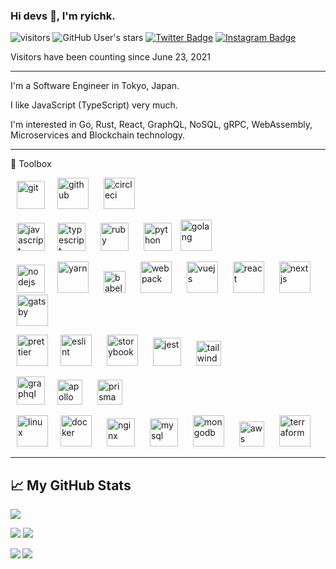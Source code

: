 ### Hi devs 👋, I'm ryichk.

![visitors](https://visitor-badge.glitch.me/badge?page_id=ryichk.ryichk)
![GitHub User's stars](https://img.shields.io/github/stars/ryichk?style=social)
[![Twitter Badge](https://img.shields.io/badge/-Twitter-00acee?style=flat-square&logo=Twitter&logoColor=white)](https://twitter.com/ryichk_dev)
[![Instagram Badge](https://img.shields.io/badge/-Instagram-e4405f?style=flat-square&logo=Instagram&logoColor=white)](https://instagram.com/ryichk)

Visitors have been counting since June 23, 2021

--------

I'm a Software Engineer in Tokyo, Japan.

I like JavaScript (TypeScript) very much.

I'm interested in Go, Rust, React, GraphQL, NoSQL, gRPC, WebAssembly, Microservices and Blockchain technology.

--------

🧰 Toolbox

<img src='https://cdn.worldvectorlogo.com/logos/git-icon.svg' alt='git' height='45' hspace='10' /><img src='https://cdn.worldvectorlogo.com/logos/github-icon-1.svg' alt='github' height='50' hspace='10' />
<img src='https://cdn.worldvectorlogo.com/logos/circleci.svg' alt='circleci' height='50' hspace='10' />

<img src='https://cdn.worldvectorlogo.com/logos/logo-javascript.svg' alt='javascript' height='45' hspace='10' /><img src='https://cdn.worldvectorlogo.com/logos/typescript.svg' alt='typescript' height='45' hspace='10' />
<img src='https://cdn.worldvectorlogo.com/logos/ruby.svg' alt='ruby' height='45' hspace='10' />
<img src='https://cdn.worldvectorlogo.com/logos/python-5.svg' alt='python' height='45' hspace='10' />
<img src='https://cdn.worldvectorlogo.com/logos/golang-gopher.svg' alt='golang' width='50' height='50' />

<img src='https://cdn.worldvectorlogo.com/logos/nodejs-1.svg' alt='nodejs' height='45' hspace='10' /><img src='https://cdn.worldvectorlogo.com/logos/yarn.svg' alt='yarn' width='50' height='50' hspace='10' />
<img src='https://cdn.worldvectorlogo.com/logos/babel-10.svg' alt='babel' height='35' hspace='10' />
<img src='https://cdn.worldvectorlogo.com/logos/webpack.svg' alt='webpack' width='50' height='50' hspace='10' />
<img src='https://cdn.worldvectorlogo.com/logos/vue-js-1.svg' alt='vuejs' width='50' height='50' hspace='10' />
<img src='https://cdn.worldvectorlogo.com/logos/react-2.svg' alt='react' width='50' height='50' hspace='10' />
<img src='https://cdn.worldvectorlogo.com/logos/next-js.svg' alt='nextjs' width='50' height='50' hspace='10' />
<img src='https://cdn.worldvectorlogo.com/logos/gatsby.svg' alt='gatsby' width='50' height='50' hspace='10' />

<img src='https://cdn.worldvectorlogo.com/logos/prettier-2.svg' alt='prettier' width='50' height='50' hspace='10' /><img src='https://cdn.worldvectorlogo.com/logos/eslint-1.svg' alt='eslint' width='50' height='50' hspace='10' />
<img src='https://duncanleung.com/static/4754115ddd48b63d252f8014e9a86177/92ab1/storybook.png' alt='storybook' height='50' hspace='10' />
<img src='https://seeklogo.com/images/J/jest-logo-F9901EBBF7-seeklogo.com.png' alt='jest' height='45' hspace='10' />
<img src='https://cdn.worldvectorlogo.com/logos/tailwind-css-2.svg' alt='tailwindcss' height='40' hspace='10' />

<img src='https://cdn.worldvectorlogo.com/logos/graphql.svg' alt='graphql' height='45' hspace='10' /><img src='https://cdn.worldvectorlogo.com/logos/apollo-graphql-1.svg' alt='apollo' height='40' hspace='10' />
<img src='https://cdn.worldvectorlogo.com/logos/prisma-2.svg' alt='prisma' height='40' hspace='10' />

<img src='https://cdn.worldvectorlogo.com/logos/linux-tux.svg' alt='linux' width='50' height='50' hspace='10' /><img src='https://cdn.worldvectorlogo.com/logos/docker.svg' alt='docker' width='50' height='50' hspace='10' />
<img src='https://cdn.worldvectorlogo.com/logos/nginx-1.svg' alt='nginx' height='45' hspace='10' />
<img src='https://cdn.worldvectorlogo.com/logos/mysql-6.svg' alt='mysql' height='45' hspace='10' />
<img src='https://cdn.worldvectorlogo.com/logos/mongodb-icon-1.svg' alt='mongodb' height='50' hspace='10' />
<img src='https://cdn.worldvectorlogo.com/logos/aws-2.svg' alt='aws' height='40' hspace='10' />
<img src='https://cdn.worldvectorlogo.com/logos/terraform-enterprise.svg' alt='terraform' height='50' hspace='10' />

--------

## &#x1f4c8; My GitHub Stats

![](https://github-profile-summary-cards.vercel.app/api/cards/profile-details?username=ryichk&theme=nord_dark)


![](https://github-profile-summary-cards.vercel.app/api/cards/most-commit-language?username=ryichk&theme=nord_dark)
![](https://github-profile-summary-cards.vercel.app/api/cards/productive-time?username=ryichk&theme=nord_dark)

<a href='https://github.com/anuraghazra/github-readme-stats'>
  <img align='left' src='https://github-readme-stats.vercel.app/api/top-langs/?username=ryichk&hide=powershell,vue,roff,html,css,scss&theme=tokyonight' />
</a>

<a href='https://github.com/anuraghazra/github-readme-stats'>
  <img align='left' src='https://github-readme-stats.vercel.app/api?username=ryichk&theme=tokyonight' />
</a>

<!--
**ryichk/ryichk** is a ✨ _special_ ✨ repository because its `README.md` (this file) appears on your GitHub profile.

Here are some ideas to get you started:

- 🔭 I’m currently working on ...
- 🌱 I’m currently learning ...
- 👯 I’m looking to collaborate on ...
- 🤔 I’m looking for help with ...
- 💬 Ask me about ...
- 📫 How to reach me: ...
- 😄 Pronouns: ...
- ⚡ Fun fact: ...
-->
